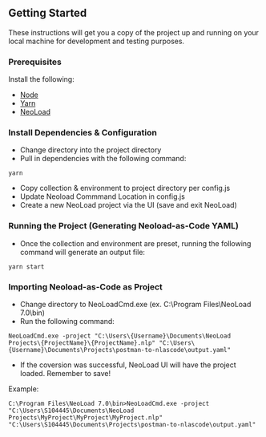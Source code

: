## Getting Started

These instructions will get you a copy of the project up and running on your local machine for development and testing purposes.

### Prerequisites

Install the following:
- [Node](https://nodejs.org/en/download/)
- [Yarn](https://yarnpkg.com/en/docs/install#windows-stable)
- [NeoLoad](https://www.neotys.com/support/download-neoload)

### Install Dependencies & Configuration

- Change directory into the project directory
- Pull in dependencies with the following command:
```
yarn
```
- Copy collection & environment to project directory per config.js
- Update Neoload Commmand Location in config.js
- Create a new NeoLoad project via the UI (save and exit NeoLoad)

### Running the Project (Generating Neoload-as-Code YAML)

- Once the collection and environment are preset, running the following command will generate an output file:
```
yarn start
```

### Importing Neoload-as-Code as Project

- Change directory to NeoLoadCmd.exe (ex. C:\Program Files\NeoLoad 7.0\bin)
- Run the following command:
```
NeoLoadCmd.exe -project "C:\Users\{Username}\Documents\NeoLoad Projects\{ProjectName}\{ProjectName}.nlp" "C:\Users\{Username}\Documents\Projects\postman-to-nlascode\output.yaml"
```
- If the coversion was successful, NeoLoad UI will have the project loaded. Remember to save!

Example:
```
C:\Program Files\NeoLoad 7.0\bin>NeoLoadCmd.exe -project "C:\Users\S104445\Documents\NeoLoad Projects\MyProject\MyProject\MyProject.nlp" "C:\Users\S104445\Documents\Projects\postman-to-nlascode\output.yaml"
```